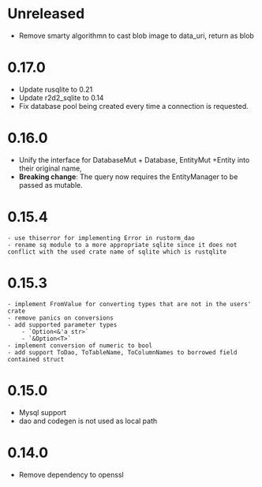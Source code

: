 # Unreleased
- Remove smarty algorithmn to cast blob image to data_uri, return as blob

# 0.17.0
- Update rusqlite to 0.21
- Update r2d2_sqlite to 0.14
- Fix database pool being created every time a connection is requested.

# 0.16.0
 - Unify the interface for DatabaseMut + Database, EntityMut +Entity into their original name,
 - **Breaking change**: The query now requires the EntityManager to be passed as mutable.

# 0.15.4
    - use thiserror for implementing Error in rustorm_dao
    - rename sq module to a more appropriate sqlite since it does not conflict with the used crate name of sqlite which is rustqlite
# 0.15.3
    - implement FromValue for converting types that are not in the users' crate
    - remove panics on conversions
    - add supported parameter types
        - `Option<&'a str>`
        - `&Option<T>`
    - implement conversion of numeric to bool
    - add support ToDao, ToTableName, ToColumnNames to borrowed field contained struct

# 0.15.0
 - Mysql support
 - dao and codegen is not used as local path


# 0.14.0
 - Remove dependency to openssl
